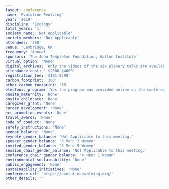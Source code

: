 ```yaml
---
layout: conference 
name: 'Evolution Evolving'
year: '2019'
discipline: 'Ecology'
total_years: '1'
society_name: 'Not Applicable'
society_members: 'Not Applicable'
attendees: '200'
venue: 'Cambridge, UK '
frequency: 'Annual'
sponsors: 'The John Templeton Foundation, Galton Institute'
virtual_option: 'None'
digital_archives: 'Only the videos of the six planery talks are available on Youtube'
attendance_cost: ' $2000-$4000'
registration_fee: '$181-$290'
carbon_footprint: '300'
other_carbon_footprint: '60'
electonic_program: 'Yes the program was provided online on the conference website.'
onsite_maternity: 'None'
onsite_childcare: 'None'
caregiver_grant: 'None'
career_development: 'None'
ecr_promotion_events: 'None'
travel_awards: 'None'
code_of_conduct: 'None'
safety_instructions: 'None'
gender_balance: 'None'
keynote_gender_balance: 'Not Applicable to this meeting.'
speaker_gender_balance: '3 Men: 3 Women'
invited_gender_balance: '5 Men: 5 Women'
session_chair_gender_balance: 'Not Applicable to this meeting.'
conference_chair_gender_balance: '4 Men: 1 Woman'
environmental_sustainability: 'None'
public_engagement: 'None'
sustainability_initiatives: 'None'
conference_url: 'https://evolutionevolving.org/'
other_details: ''
---
```

